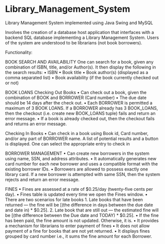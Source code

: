 # Library_Management_System
Library Management System implemented using Java Swing and MySQL

Involves the creation of a database host application that interfaces with a backend SQL database implementing a Library Management System. Users of the system are understood to be librarians (not book borrowers).

Functionality:

BOOK SEARCH AND AVAILABILITY
One can search for a book, given any combination of ISBN, title, and/or Author(s). It then display the following in the search results:
•   ISBN
•   Book title
•   Book author(s) (displayed as a comma separated list)
•   Book availability (if the book currently checked out or not)

BOOK LOANS
Checking Out Books
•	Can check out a book, given the combination of BOOK and BORROWER (Card number)
•	The due date should be 14 days after the check out.
•	Each BORROWER is permitted a maximum of 3 BOOK LOANS. If a BORROWER already has 3 BOOK_LOANS, then the checkout (i.e. create new BOOK_LOANS tuple) fails and return an error message.
•	If a book is already checked out, then the checkout fails and returns an error message.

Checking In Books
•	Can check in a book using Book id, Card number, and/or any part of BORROWER name. A list of potential results and a button is displayed. One can select the appropriate entry to check in

BORROWER MANAGEMENT
•	Can create new borrowers in the system using name, SSN, and address attributes.
•	It automatically generates new card number for each new borrower and uses a compatible format with the existing borrower IDs.
•	Borrowers are allowed to possess exactly one library card. If a new borrower is attempted with same SSN, then the system rejects and return an error message.

FINES
•	Fines are assessed at a rate of $0.25/day (twenty-five cents per day).
•	Fines table is updated every time we open the Fines window.
•	There are two scenarios for late books
    1.	Late books that have been returned — the fine will be [(the difference in days between the due date and date in) * $0.25].
    2.	Late book that are still out — the estimated fine will be [(the difference between the Due date and TODAY) * $0.25].
•	If the fine has been paid, the fine amount is not updated. Otherwise, it is.
•	It provides a mechanism for librarians to enter payment of fines 
•	It does not allow payment of a fine for books that are not yet returned.
•	It displays fines grouped by card number i.e., it sums the fine amount for each Borrower.

